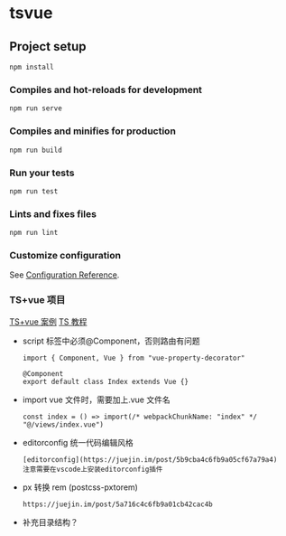 # tsvue

## Project setup

```
npm install
```

### Compiles and hot-reloads for development

```
npm run serve
```

### Compiles and minifies for production

```
npm run build
```

### Run your tests

```
npm run test
```

### Lints and fixes files

```
npm run lint
```

### Customize configuration

See [Configuration Reference](https://cli.vuejs.org/config/).

### TS+vue 项目

[TS+vue 案例](https://juejin.im/post/5d0259f2518825405d15ae62)
[TS 教程](https://ts.xcatliu.com/)

- script 标签中必须@Component，否则路由有问题

  ```
  import { Component, Vue } from "vue-property-decorator"

  @Component
  export default class Index extends Vue {}
  ```

- import vue 文件时，需要加上.vue 文件名

  ```
  const index = () => import(/* webpackChunkName: "index" */ "@/views/index.vue")
  ```

- editorconfig 统一代码编辑风格

  ```
  [editorconfig](https://juejin.im/post/5b9cba4c6fb9a05cf67a79a4)
  注意需要在vscode上安装editorconfig插件
  ```

- px 转换 rem (postcss-pxtorem)

  ```
  https://juejin.im/post/5a716c4c6fb9a01cb42cac4b
  ```

- 补充目录结构？

